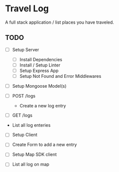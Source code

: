 # **Travel Log**

A full stack application / list places you have traveled.

## **TODO**

- [ ] Setup Server 
    - [ ] Install Dependencies 
    - [ ] Install / Setup Linter 
    - [ ] Setup Express App 
    - [ ] Setup Not Found and Error Middlewares 

- [ ] Setup Mongoose Model(s) 

- [ ] POST /logs 
  - Create a new log entry

- [ ]  GET /logs
  - List all log enteries

- [ ] Setup Client

- [ ] Create Form to add a new entry 
- [ ] Setup Map SDK client
- [ ] List all log on map

